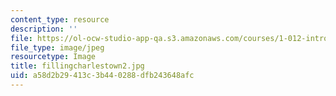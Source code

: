 ```yaml
---
content_type: resource
description: ''
file: https://ol-ocw-studio-app-qa.s3.amazonaws.com/courses/1-012-introduction-to-civil-engineering-design-spring-2002/a58d2b29413c3b440288dfb243648afc_fillingcharlestown2.jpg
file_type: image/jpeg
resourcetype: Image
title: fillingcharlestown2.jpg
uid: a58d2b29-413c-3b44-0288-dfb243648afc
---
```

